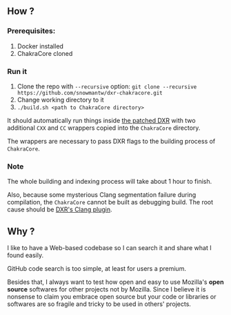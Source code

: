 
## How ?

### Prerequisites:

1. Docker installed
2. ChakraCore cloned

### Run it

1. Clone the repo with `--recursive` option: `git clone --recursive https://github.com/snowmantw/dxr-chakracore.git`
2. Change working directory to it
3. `./build.sh <path to ChakraCore directory>`

It should automatically run things inside [the patched DXR][1] with two additional `CXX` and `CC` wrappers copied into the `ChakraCore` directory.

The wrappers are necessary to pass DXR flags to the building process of `ChakraCore`.

### Note

The whole building and indexing process will take about 1 hour to finish.

Also, because some mysterious Clang segmentation failure during compilation,
the `ChakraCore` cannot be built as debugging build. The root cause should be [DXR's Clang plugin][2].



## Why ?

I like to have a Web-based codebase so I can search it and share what I found easily.

GitHub code search is too simple, at least for users a premium. 

Besides that, I always want to test how open and easy to use Mozilla's **open source** softwares for other projects not by Mozilla.
Since I believe it is nonsense to claim you embrace open source but your code or libraries or softwares are so fragile and tricky to be used in others' projects.

[1]: https://github.com/snowmantw/dxr/pull/1/files
[2]: https://github.com/mozilla/dxr/blob/9e7abb09ce4995cb436ef9bee20484aff204a1e3/dxr/plugins/clang/dxr-index.cpp
